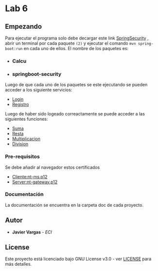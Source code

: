 



# Lab 6
## Empezando  
  
Para ejecutar el programa solo debe decargar este link 
 [SpringSecurity](https://github.com/javargas1098/LabArep6) , abrir un terminal por cada paquete `(2)` y ejecutar el comando  `mvn spring-boot:run` en cada uno de ellos. El nombre de los paquetes es:
 
 - ###  Calcu
 - ###  springboot-security
 
  Luego de que cada uno de los paquetes se este ejecutando se pueden acceder a los siguiente servicios:
 
 - [Login](https://localhost:9001/login) 
 - [Registro](https://localhost:9001/registration)
 
 
 Luego de haber sido logeado correactamente se puede acceder a las siguientes funciones:
 
 - [Suma](https://localhost:9001/math/data/server/sum)
 - [Resta](https://localhost:9001/math/data/server/res)
 - [Multiplicacion](https://localhost:9001/math/data/server/mul)
 - [Division](https://localhost:9001/math/data/server/div)


### Pre-requisitos
Se debe añadir al navegador estos certificados 

 - [Cliente:nt-ms.p12](https://github.com/javargas1098/LabArep6/tree/master/calcu/src/main/resources)
 - [Server:nt-gateway.p12](https://github.com/javargas1098/LabArep6/tree/master/springboot-security/src/main/resources)

### Documentación  
  
La documentación se encuentra en la carpeta doc de cada proyecto.  
  

## Autor  
  

* **Javier Vargas** - *ECI*  
  

## License  
  

Este proyecto está licenciado bajo GNU  License v3.0 - ver [LICENSE](LICENSE) para más detalles.  
  

  
